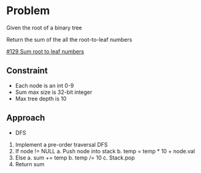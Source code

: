 
# Problem
Given the root of a binary tree

Return the sum of the all the root-to-leaf numbers

[\#129 Sum root to leaf numbers](https://leetcode.com/problems/sum-root-to-leaf-numbers/?envType=daily-question&envId=2024-04-15)

## Constraint
- Each node is an int 0-9
- Sum max size is 32-bit integer
- Max tree depth is 10

## Approach
- DFS
1. Implement a pre-order traversal DFS
2. If node != NULL
    a. Push node into stack
    b. temp = temp * 10 + node.val
3. Else
    a. sum += temp
    b. temp /= 10
    c. Stack.pop
4. Return sum
